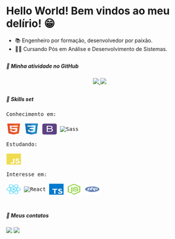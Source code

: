 # Hello World! Bem vindos ao meu delírio! 😁

- 📚 Engenheiro por formação, desenvolvedor por paixão.
- 👨‍🎓 Cursando Pós em Análise e Desenvolvimento de Sistemas.

<div>

##

##### 🤖 Minha atividade no GitHub

<div style="display: inline_block;" align="center">
  <a href="https://github.com/JoaoPMSa">
  <img height="160em" src="https://github-readme-stats.vercel.app/api?username=JoaoPMSa&show_icons=true&theme=midnight-purple&include_all_commits=true&count_private=true&border_radius=22"/>
  <img height="160em" src="https://github-readme-stats.vercel.app/api/top-langs/?username=JoaoPMSa&layout=compact&langs_count=7&theme=midnight-purple&border_radius=16"/>
 </a>
</div>
 
 ##
  
  ##### 🧠 Skills set 
 
  <div style="display: inline_block;">
 <kbd align="center">
      <kbd>Conhecimento em:</kbd>
      <br />
      <br />
      <img align="center" title="HTML5" alt="HTML" height="30" width="40" src="https://raw.githubusercontent.com/devicons/devicon/master/icons/html5/html5-original.svg">
      <img align="center"  title="CSS3" alt="CSS" height="30" width="40" src="https://raw.githubusercontent.com/devicons/devicon/master/icons/css3/css3-original.svg">
      <img align="center" title="Bootstrap" alt="Bootstrap" height="30" width="40" src="https://raw.githubusercontent.com/devicons/devicon/master/icons/bootstrap/bootstrap-plain.svg">
      <img align="center" title="Sass" alt="Sass" height="30" width="40" src="https://cdn.jsdelivr.net/gh/devicons/devicon/icons/sass/sass-original.svg" />
      
<br />
<br /> 
</kbd>
<kbd align="center">
<kbd>Estudando:</kbd>
 <br />
 <br />
  <img align="center"  title="Javascript" alt="Js" height="30" width="40" src="https://raw.githubusercontent.com/devicons/devicon/master/icons/javascript/javascript-plain.svg">
 <br />
 <br />
</kbd> 
<kbd align="center">
<kbd>Interesse em:</kbd> 
<br />
<br />
  <img align="center" title="React" alt="React" height="30" width="40" src="https://raw.githubusercontent.com/devicons/devicon/master/icons/react/react-original.svg">
  <img align="center" title="React" alt="React" height="30" width="40" src="https://cdn.jsdelivr.net/gh/devicons/devicon/icons/angularjs/angularjs-original.svg" />
  <img align="center" title="TypeScript" alt="TypeScript" height="30" width="40" src="https://raw.githubusercontent.com/devicons/devicon/master/icons/typescript/typescript-plain.svg"> 
  <img align="center" title="NodeJS" alt="NodeJS" height="30" width="40" src="https://raw.githubusercontent.com/devicons/devicon/master/icons/nodejs/nodejs-plain.svg">
  <img align="center" title="PHP" alt="PHP" height="30" width="40" src="https://raw.githubusercontent.com/devicons/devicon/master/icons/php/php-plain.svg">
 <br />
 <br />
 </kbd>
  </div>
 
 ##
 
  ##### 💬 Meus contatos
  
  <div>
    <a href="https://www.linkedin.com/in/jo%C3%A3o-paulo-martins-e-s%C3%A1-98b4a01b8/" target="_blank"><img src="https://img.shields.io/badge/-LinkedIn-%230077B5?style=for-the-badge&logo=linkedin&logoColor=white" target="_blank"></a>
     <a href = "mailto:sa.joao89@gmail.com"><img src="https://img.shields.io/badge/Gmail-D14836?style=for-the-badge&logo=gmail&logoColor=white" target="_blank"></a>
 </div>
